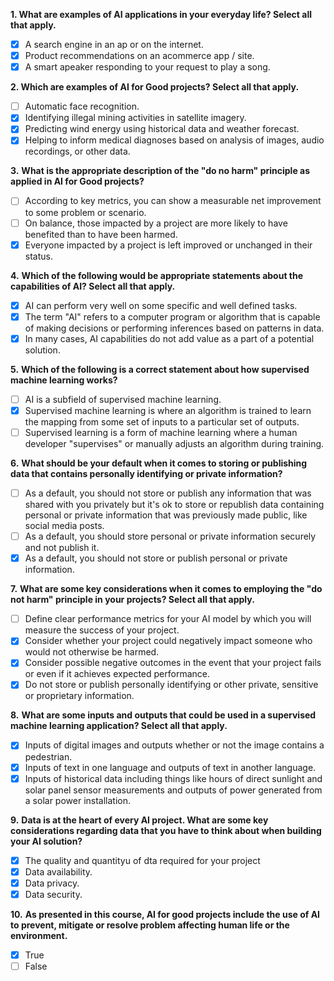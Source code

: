 **1. What are examples of AI applications in your everyday life? Select all that apply.**
- [x] A search engine in an ap or on the internet.
- [x] Product recommendations on an acommerce app / site.
- [x] A smart apeaker responding to your request to play a song.

**2. Which are examples of AI for Good projects? Select all that apply.**
- [ ] Automatic face recognition.
- [x] Identifying illegal mining activities in satellite imagery.
- [x] Predicting wind energy using historical data and weather forecast.
- [x] Helping to inform medical diagnoses based on analysis of images, audio recordings, or other data.

**3.** **What is the appropriate description of the "do no harm" principle as applied in AI for Good projects?**
- [ ] According to key metrics, you can show a measurable net improvement to some problem or scenario.
- [ ] On balance, those impacted by a project are more likely to have benefited than to have been harmed.
- [x] Everyone impacted by a project is left improved or unchanged in their status.

**4.** **Which of the following would be appropriate statements about the capabilities of AI? Select all that apply.**
- [x] AI can perform very well on some specific and well defined tasks.
- [x] The term "AI" refers to a computer program or algorithm that is capable of making decisions or performing inferences based on patterns in data.
- [x] In many cases, AI capabilities do not add value as a part of a potential solution.

**5.** **Which of the following is a correct statement about how supervised machine learning works?**
- [ ] AI is a subfield of supervised machine learning.
- [x] Supervised machine learning is where an algorithm is trained to learn the mapping from some set of inputs to a particular set of outputs.
- [ ] Supervised learning is a form of machine learning where a human developer "supervises" or manually adjusts an algorithm during training.

**6.** **What should be your default when it comes to storing or publishing data that contains personally identifying or private information?**
- [ ] As a default, you should not store or publish any information that was shared with you privately but it's ok to store or republish data containing personal or private information that was previously made public, like social media posts.
- [ ] As a default, you should store personal or private information securely and not publish it.
- [x] As a default, you should not store or publish personal or private information.

**7.** **What are some key considerations when it comes to employing the "do not harm" principle in your projects? Select all that apply.**
- [ ] Define clear performance metrics for your AI model by which you will measure the success of your project.
- [x] Consider whether your project could negatively impact someone who would not otherwise be harmed.
- [x] Consider possible negative outcomes in the event that your project fails or even if it achieves expected performance.
- [x] Do not store or publish personally identifying or other private, sensitive or proprietary information.

**8.** **What are some inputs and outputs that could be used in a supervised machine learning application? Select all that apply.**
- [x] Inputs of digital images and outputs whether or not the image contains a pedestrian.
- [x] Inputs of text in one language and outputs of text in another language.
- [x] Inputs of historical data including things like hours of direct sunlight and solar panel sensor measurements and outputs of power generated from a solar power installation.

**9.** **Data is at the heart of every AI project. What are some key considerations regarding data that you have to think about when building your AI solution?**
- [x] The quality and quantityu of dta required for your project
- [x] Data availability.
- [x] Data privacy.
- [x] Data security.

**10.** **As presented in this course, AI for good projects include the use of AI to prevent, mitigate or resolve problem affecting human life or the environment.**
- [x] True
- [ ] False
